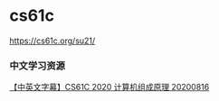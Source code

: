 # cs61c
https://cs61c.org/su21/

### 中文学习资源
[【中英文字幕】CS61C 2020 计算机组成原理 20200816](https://www.bilibili.com/video/BV1fC4y147iZ)

